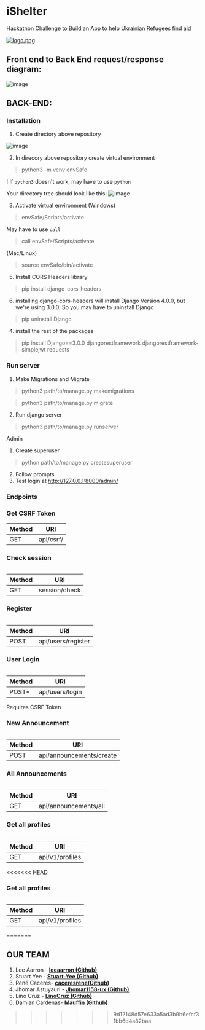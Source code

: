 # iShelter
Hackathon Challenge to Build an App to help Ukrainian Refugees find aid

[![logo.png](https://i.postimg.cc/T2z9mYrR/readme.png)](https://postimg.cc/G9jGnR7N)

<h2>Front end to Back End request/response diagram:</h2>

![image](https://user-images.githubusercontent.com/75331586/175826089-a347086b-1bef-4e9f-af63-ddb56b860e91.png)

<h2>BACK-END:</h2>
<h3>Installation</h3>

1) Create directory above repository

![image](https://user-images.githubusercontent.com/75331586/175826024-b2789bd3-e51a-4362-8b67-56a3e88d7980.png)


2) In direcory above repository create virtual environment
> python3 -m venv envSafe

! If `python3` doesn't work, may have to use `python`

Your directory tree should look like this:
![image](https://user-images.githubusercontent.com/75331586/175825979-ce3f90c1-c547-4d7c-bb2d-a9bfd2acb01e.png)

3) Activate virtual environment 
(Windows)
> envSafe/Scripts/activate

May have to use `call`
> call envSafe/Scripts/activate

(Mac/Linux)
> source envSafe/bin/activate
5) Install CORS Headers library
>pip install django-cors-headers

6) installing django-cors-headers will install Django Version 4.0.0, but we're using 3.0.0. So you may have to uninstall Django
>pip uninstall Django

4) install the rest of the packages
>pip install Django==3.0.0 djangorestframework djangorestframework-simplejwt requests

<h3>Run server</h3>

1) Make Migrations and Migrate
> python3 path/to/manage.py makemigrations

> python3 path/to/manage.py migrate

2) Run django server
> python3 path/to/manage.py runserver

Admin
1) Create superuser
> python path/to/manage.py createsuperuser
2) Follow prompts
3) Test login at http://127.0.0.1:8000/admin/

<h3>Endpoints</h3>

<h3>Get CSRF Token</h3>
<table>
    <thead>
        <tr>
            <th>Method</th><th>URI</th>
        </tr>
    </thead>
    <tbody>
        <tr>
            <td>GET</td><td>api/csrf/</td>
        </tr>
    </tbody>
<table>

<h3>Check session</h3>
<table>
    <thead>
        <tr>
            <th>Method</th><th>URI</th>
        </tr>
    </thead>
    <tbody>
        <tr>
            <td>GET</td><td>session/check</td>
        </tr>
    </tbody>
<table>

<h3>Register</h3>
<table>
    <thead>
        <tr>
            <th>Method</th><th>URI</th>
        </tr>
    </thead>
    <tbody>
        <tr>
            <td>POST</td><td>api/users/register</td>
        </tr>
    </tbody>
<table>

<h3>User Login</h3>
<table>
    <thead>
        <tr>
            <th>Method</th><th>URI</th>
        </tr>
    </thead>
    <tbody>
        <tr>
            <td>POST*</td><td>api/users/login</td>
        </tr>
    </tbody>
<table>
Requires CSRF Token

<h3>New Announcement</h3>
<table>
    <thead>
        <tr>
            <th>Method</th><th>URI</th>
        </tr>
    </thead>
    <tbody>
        <tr>
            <td>POST</td><td>api/announcements/create</td>
        </tr>
    </tbody>
<table>

<h3>All Announcements</h3>
<table>
    <thead>
        <tr>
            <th>Method</th><th>URI</th>
        </tr>
    </thead>
    <tbody>
        <tr>
            <td>GET</td><td>api/announcements/all</td>
        </tr>
    </tbody>
<table>

<h3>Get all profiles</h3>
<table>
    <thead>
        <tr>
            <th>Method</th><th>URI</th>
        </tr>
    </thead>
    <tbody>
        <tr>
            <td>GET</td><td>api/v1/profiles</td>
        </tr>
    </tbody>
<table>

<<<<<<< HEAD
<h3>Get all profiles</h3>
<table>
    <thead>
        <tr>
            <th>Method</th><th>URI</th>
        </tr>
    </thead>
    <tbody>
        <tr>
            <td>GET</td><td>api/v1/profiles</td>
        </tr>
    </tbody>
<table>
=======
<h2>OUR TEAM</h2>

1. Lee Aarron - **[leeaarron (Github)](https://github.com/leeaarron)**
2. Stuart Yee - **[Stuart-Yee (Github)](https://github.com/Stuart-Yee)**
3. René Caceres- **[caceresrene(Github)](https://github.com/caceresrene)**
4. Jhomar Astuyauri - **[Jhomar1158-ux (Github)](https://github.com/Jhomar1158-ux)**
5. Lino Cruz - **[LinoCruz (Github)](https://github.com/LinoCruz)**
6. Damian Cardenas- **[Mauffin (Github)](https://github.com/Mauffin)**

>>>>>>> 9d12148d57e633a5ad3b9b6efcf31bb6d4a82baa
